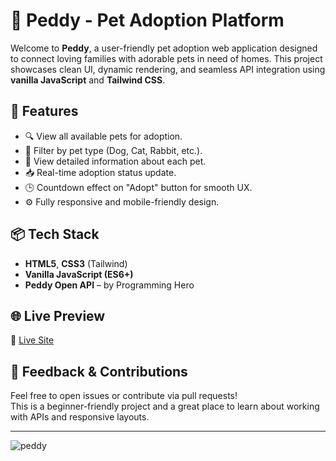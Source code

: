 # 🐾 Peddy - Pet Adoption Platform

Welcome to **Peddy**, a user-friendly pet adoption web application designed to connect loving families with adorable pets in need of homes. This project showcases clean UI, dynamic rendering, and seamless API integration using **vanilla JavaScript** and **Tailwind CSS**.

## 🚀 Features

- 🔍 View all available pets for adoption.
- 🐶 Filter by pet type (Dog, Cat, Rabbit, etc.).
- 📄 View detailed information about each pet.
- 📥 Real-time adoption status update.
- 🕒 Countdown effect on "Adopt" button for smooth UX.
- ⚙️ Fully responsive and mobile-friendly design.

## 📦 Tech Stack

- **HTML5**, **CSS3** (Tailwind)
- **Vanilla JavaScript (ES6+)**
- **Peddy Open API** – by Programming Hero

## 🌐 Live Preview

🔗 [Live Site](https://tausifislamsheik.github.io/Peddy/)


## 📩 Feedback & Contributions

Feel free to open issues or contribute via pull requests!  
This is a beginner-friendly project and a great place to learn about working with APIs and responsive layouts.

---

![peddy](https://github.com/user-attachments/assets/931b8e95-7dc5-4621-92bc-e6bc0746bc91)

